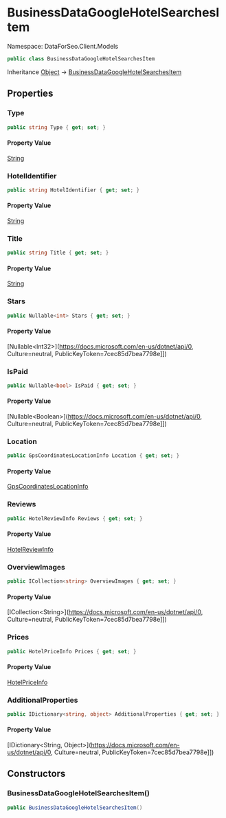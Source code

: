 # BusinessDataGoogleHotelSearchesItem

Namespace: DataForSeo.Client.Models

```csharp
public class BusinessDataGoogleHotelSearchesItem
```

Inheritance [Object](https://docs.microsoft.com/en-us/dotnet/api/Object) → [BusinessDataGoogleHotelSearchesItem](./BusinessDataGoogleHotelSearchesItem.md)

## Properties

### **Type**

```csharp
public string Type { get; set; }
```

#### Property Value

[String](https://docs.microsoft.com/en-us/dotnet/api/String)<br>

### **HotelIdentifier**

```csharp
public string HotelIdentifier { get; set; }
```

#### Property Value

[String](https://docs.microsoft.com/en-us/dotnet/api/String)<br>

### **Title**

```csharp
public string Title { get; set; }
```

#### Property Value

[String](https://docs.microsoft.com/en-us/dotnet/api/String)<br>

### **Stars**

```csharp
public Nullable<int> Stars { get; set; }
```

#### Property Value

[Nullable&lt;Int32&gt;](https://docs.microsoft.com/en-us/dotnet/api/0, Culture=neutral, PublicKeyToken=7cec85d7bea7798e]])<br>

### **IsPaid**

```csharp
public Nullable<bool> IsPaid { get; set; }
```

#### Property Value

[Nullable&lt;Boolean&gt;](https://docs.microsoft.com/en-us/dotnet/api/0, Culture=neutral, PublicKeyToken=7cec85d7bea7798e]])<br>

### **Location**

```csharp
public GpsCoordinatesLocationInfo Location { get; set; }
```

#### Property Value

[GpsCoordinatesLocationInfo](./GpsCoordinatesLocationInfo.md)<br>

### **Reviews**

```csharp
public HotelReviewInfo Reviews { get; set; }
```

#### Property Value

[HotelReviewInfo](./HotelReviewInfo.md)<br>

### **OverviewImages**

```csharp
public ICollection<string> OverviewImages { get; set; }
```

#### Property Value

[ICollection&lt;String&gt;](https://docs.microsoft.com/en-us/dotnet/api/0, Culture=neutral, PublicKeyToken=7cec85d7bea7798e]])<br>

### **Prices**

```csharp
public HotelPriceInfo Prices { get; set; }
```

#### Property Value

[HotelPriceInfo](./HotelPriceInfo.md)<br>

### **AdditionalProperties**

```csharp
public IDictionary<string, object> AdditionalProperties { get; set; }
```

#### Property Value

[IDictionary&lt;String, Object&gt;](https://docs.microsoft.com/en-us/dotnet/api/0, Culture=neutral, PublicKeyToken=7cec85d7bea7798e]])<br>

## Constructors

### **BusinessDataGoogleHotelSearchesItem()**

```csharp
public BusinessDataGoogleHotelSearchesItem()
```
